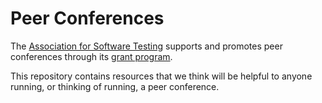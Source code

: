 # Peer Conferences

The [Association for Software Testing](https://www.associationforsoftwaretesting.org) supports and promotes peer conferences through its [grant program](https://www.associationforsoftwaretesting.org/programs/ast-grant-program/). 

This repository contains resources that we think will be helpful to anyone running, or thinking of running, a peer conference.
